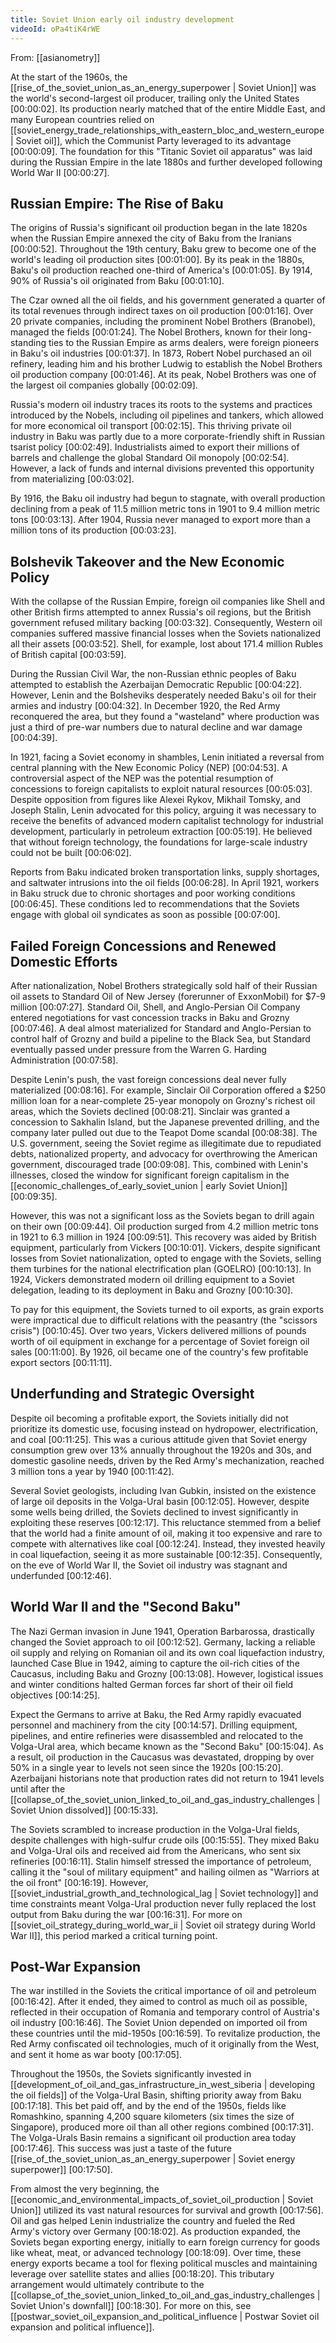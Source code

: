 ```yaml
---
title: Soviet Union early oil industry development
videoId: oPa4tiK4rWE
---
```


From: [[asianometry]] <br/> 

At the start of the 1960s, the [[rise_of_the_soviet_union_as_an_energy_superpower | Soviet Union]] was the world's second-largest oil producer, trailing only the United States <a class="yt-timestamp" data-t="00:00:02">[00:00:02]</a>. Its production nearly matched that of the entire Middle East, and many European countries relied on [[soviet_energy_trade_relationships_with_eastern_bloc_and_western_europe | Soviet oil]], which the Communist Party leveraged to its advantage <a class="yt-timestamp" data-t="00:00:09">[00:00:09]</a>. The foundation for this "Titanic Soviet oil apparatus" was laid during the Russian Empire in the late 1880s and further developed following World War II <a class="yt-timestamp" data-t="00:00:27">[00:00:27]</a>.

## Russian Empire: The Rise of Baku

The origins of Russia's significant oil production began in the late 1820s when the Russian Empire annexed the city of Baku from the Iranians <a class="yt-timestamp" data-t="00:00:52">[00:00:52]</a>. Throughout the 19th century, Baku grew to become one of the world's leading oil production sites <a class="yt-timestamp" data-t="00:01:00">[00:01:00]</a>. By its peak in the 1880s, Baku's oil production reached one-third of America's <a class="yt-timestamp" data-t="00:01:05">[00:01:05]</a>. By 1914, 90% of Russia's oil originated from Baku <a class="yt-timestamp" data-t="00:01:10">[00:01:10]</a>.

The Czar owned all the oil fields, and his government generated a quarter of its total revenues through indirect taxes on oil production <a class="yt-timestamp" data-t="00:01:16">[00:01:16]</a>. Over 20 private companies, including the prominent Nobel Brothers (Branobel), managed the fields <a class="yt-timestamp" data-t="00:01:24">[00:01:24]</a>. The Nobel Brothers, known for their long-standing ties to the Russian Empire as arms dealers, were foreign pioneers in Baku's oil industries <a class="yt-timestamp" data-t="00:01:37">[00:01:37]</a>. In 1873, Robert Nobel purchased an oil refinery, leading him and his brother Ludwig to establish the Nobel Brothers oil production company <a class="yt-timestamp" data-t="00:01:46">[00:01:46]</a>. At its peak, Nobel Brothers was one of the largest oil companies globally <a class="yt-timestamp" data-t="00:02:09">[00:02:09]</a>.

Russia's modern oil industry traces its roots to the systems and practices introduced by the Nobels, including oil pipelines and tankers, which allowed for more economical oil transport <a class="yt-timestamp" data-t="00:02:15">[00:02:15]</a>. This thriving private oil industry in Baku was partly due to a more corporate-friendly shift in Russian tsarist policy <a class="yt-timestamp" data-t="00:02:49">[00:02:49]</a>. Industrialists aimed to export their millions of barrels and challenge the global Standard Oil monopoly <a class="yt-timestamp" data-t="00:02:54">[00:02:54]</a>. However, a lack of funds and internal divisions prevented this opportunity from materializing <a class="yt-timestamp" data-t="00:03:02">[00:03:02]</a>.

By 1916, the Baku oil industry had begun to stagnate, with overall production declining from a peak of 11.5 million metric tons in 1901 to 9.4 million metric tons <a class="yt-timestamp" data-t="00:03:13">[00:03:13]</a>. After 1904, Russia never managed to export more than a million tons of its production <a class="yt-timestamp" data-t="00:03:23">[00:03:23]</a>.

## Bolshevik Takeover and the New Economic Policy

With the collapse of the Russian Empire, foreign oil companies like Shell and other British firms attempted to annex Russia's oil regions, but the British government refused military backing <a class="yt-timestamp" data-t="00:03:32">[00:03:32]</a>. Consequently, Western oil companies suffered massive financial losses when the Soviets nationalized all their assets <a class="yt-timestamp" data-t="00:03:52">[00:03:52]</a>. Shell, for example, lost about 171.4 million Rubles of British capital <a class="yt-timestamp" data-t="00:03:59">[00:03:59]</a>.

During the Russian Civil War, the non-Russian ethnic peoples of Baku attempted to establish the Azerbaijan Democratic Republic <a class="yt-timestamp" data-t="00:04:22">[00:04:22]</a>. However, Lenin and the Bolsheviks desperately needed Baku's oil for their armies and industry <a class="yt-timestamp" data-t="00:04:32">[00:04:32]</a>. In December 1920, the Red Army reconquered the area, but they found a "wasteland" where production was just a third of pre-war numbers due to natural decline and war damage <a class="yt-timestamp" data-t="00:04:39">[00:04:39]</a>.

In 1921, facing a Soviet economy in shambles, Lenin initiated a reversal from central planning with the New Economic Policy (NEP) <a class="yt-timestamp" data-t="00:04:53">[00:04:53]</a>. A controversial aspect of the NEP was the potential resumption of concessions to foreign capitalists to exploit natural resources <a class="yt-timestamp" data-t="00:05:03">[00:05:03]</a>. Despite opposition from figures like Alexei Rykov, Mikhail Tomsky, and Joseph Stalin, Lenin advocated for this policy, arguing it was necessary to receive the benefits of advanced modern capitalist technology for industrial development, particularly in petroleum extraction <a class="yt-timestamp" data-t="00:05:19">[00:05:19]</a>. He believed that without foreign technology, the foundations for large-scale industry could not be built <a class="yt-timestamp" data-t="00:06:02">[00:06:02]</a>.

Reports from Baku indicated broken transportation links, supply shortages, and saltwater intrusions into the oil fields <a class="yt-timestamp" data-t="00:06:28">[00:06:28]</a>. In April 1921, workers in Baku struck due to chronic shortages and poor working conditions <a class="yt-timestamp" data-t="00:06:45">[00:06:45]</a>. These conditions led to recommendations that the Soviets engage with global oil syndicates as soon as possible <a class="yt-timestamp" data-t="00:07:00">[00:07:00]</a>.

## Failed Foreign Concessions and Renewed Domestic Efforts

After nationalization, Nobel Brothers strategically sold half of their Russian oil assets to Standard Oil of New Jersey (forerunner of ExxonMobil) for $7-9 million <a class="yt-timestamp" data-t="00:07:27">[00:07:27]</a>. Standard Oil, Shell, and Anglo-Persian Oil Company entered negotiations for vast concession tracks in Baku and Grozny <a class="yt-timestamp" data-t="00:07:46">[00:07:46]</a>. A deal almost materialized for Standard and Anglo-Persian to control half of Grozny and build a pipeline to the Black Sea, but Standard eventually passed under pressure from the Warren G. Harding Administration <a class="yt-timestamp" data-t="00:07:58">[00:07:58]</a>.

Despite Lenin's push, the vast foreign concessions deal never fully materialized <a class="yt-timestamp" data-t="00:08:16">[00:08:16]</a>. For example, Sinclair Oil Corporation offered a $250 million loan for a near-complete 25-year monopoly on Grozny's richest oil areas, which the Soviets declined <a class="yt-timestamp" data-t="00:08:21">[00:08:21]</a>. Sinclair was granted a concession to Sakhalin Island, but the Japanese prevented drilling, and the company later pulled out due to the Teapot Dome scandal <a class="yt-timestamp" data-t="00:08:38">[00:08:38]</a>. The U.S. government, seeing the Soviet regime as illegitimate due to repudiated debts, nationalized property, and advocacy for overthrowing the American government, discouraged trade <a class="yt-timestamp" data-t="00:09:08">[00:09:08]</a>. This, combined with Lenin's illnesses, closed the window for significant foreign capitalism in the [[economic_challenges_of_early_soviet_union | early Soviet Union]] <a class="yt-timestamp" data-t="00:09:35">[00:09:35]</a>.

However, this was not a significant loss as the Soviets began to drill again on their own <a class="yt-timestamp" data-t="00:09:44">[00:09:44]</a>. Oil production surged from 4.2 million metric tons in 1921 to 6.3 million in 1924 <a class="yt-timestamp" data-t="00:09:51">[00:09:51]</a>. This recovery was aided by British equipment, particularly from Vickers <a class="yt-timestamp" data-t="00:10:01">[00:10:01]</a>. Vickers, despite significant losses from Soviet nationalization, opted to engage with the Soviets, selling them turbines for the national electrification plan (GOELRO) <a class="yt-timestamp" data-t="00:10:13">[00:10:13]</a>. In 1924, Vickers demonstrated modern oil drilling equipment to a Soviet delegation, leading to its deployment in Baku and Grozny <a class="yt-timestamp" data-t="00:10:30">[00:10:30]</a>.

To pay for this equipment, the Soviets turned to oil exports, as grain exports were impractical due to difficult relations with the peasantry (the "scissors crisis") <a class="yt-timestamp" data-t="00:10:45">[00:10:45]</a>. Over two years, Vickers delivered millions of pounds worth of oil equipment in exchange for a percentage of Soviet foreign oil sales <a class="yt-timestamp" data-t="00:11:00">[00:11:00]</a>. By 1926, oil became one of the country's few profitable export sectors <a class="yt-timestamp" data-t="00:11:11">[00:11:11]</a>.

## Underfunding and Strategic Oversight

Despite oil becoming a profitable export, the Soviets initially did not prioritize its domestic use, focusing instead on hydropower, electrification, and coal <a class="yt-timestamp" data-t="00:11:25">[00:11:25]</a>. This was a curious attitude given that Soviet energy consumption grew over 13% annually throughout the 1920s and 30s, and domestic gasoline needs, driven by the Red Army's mechanization, reached 3 million tons a year by 1940 <a class="yt-timestamp" data-t="00:11:42">[00:11:42]</a>.

Several Soviet geologists, including Ivan Gubkin, insisted on the existence of large oil deposits in the Volga-Ural basin <a class="yt-timestamp" data-t="00:12:05">[00:12:05]</a>. However, despite some wells being drilled, the Soviets declined to invest significantly in exploiting these reserves <a class="yt-timestamp" data-t="00:12:17">[00:12:17]</a>. This reluctance stemmed from a belief that the world had a finite amount of oil, making it too expensive and rare to compete with alternatives like coal <a class="yt-timestamp" data-t="00:12:24">[00:12:24]</a>. Instead, they invested heavily in coal liquefaction, seeing it as more sustainable <a class="yt-timestamp" data-t="00:12:35">[00:12:35]</a>. Consequently, on the eve of World War II, the Soviet oil industry was stagnant and underfunded <a class="yt-timestamp" data-t="00:12:46">[00:12:46]</a>.

## World War II and the "Second Baku"

The Nazi German invasion in June 1941, Operation Barbarossa, drastically changed the Soviet approach to oil <a class="yt-timestamp" data-t="00:12:52">[00:12:52]</a>. Germany, lacking a reliable oil supply and relying on Romanian oil and its own coal liquefaction industry, launched Case Blue in 1942, aiming to capture the oil-rich cities of the Caucasus, including Baku and Grozny <a class="yt-timestamp" data-t="00:13:08">[00:13:08]</a>. However, logistical issues and winter conditions halted German forces far short of their oil field objectives <a class="yt-timestamp" data-t="00:14:25">[00:14:25]</a>.

Expect the Germans to arrive at Baku, the Red Army rapidly evacuated personnel and machinery from the city <a class="yt-timestamp" data-t="00:14:57">[00:14:57]</a>. Drilling equipment, pipelines, and entire refineries were disassembled and relocated to the Volga-Ural area, which became known as the "Second Baku" <a class="yt-timestamp" data-t="00:15:04">[00:15:04]</a>. As a result, oil production in the Caucasus was devastated, dropping by over 50% in a single year to levels not seen since the 1920s <a class="yt-timestamp" data-t="00:15:20">[00:15:20]</a>. Azerbaijani historians note that production rates did not return to 1941 levels until after the [[collapse_of_the_soviet_union_linked_to_oil_and_gas_industry_challenges | Soviet Union dissolved]] <a class="yt-timestamp" data-t="00:15:33">[00:15:33]</a>.

The Soviets scrambled to increase production in the Volga-Ural fields, despite challenges with high-sulfur crude oils <a class="yt-timestamp" data-t="00:15:55">[00:15:55]</a>. They mixed Baku and Volga-Ural oils and received aid from the Americans, who sent six refineries <a class="yt-timestamp" data-t="00:16:11">[00:16:11]</a>. Stalin himself stressed the importance of petroleum, calling it the "soul of military equipment" and hailing oilmen as "Warriors at the oil front" <a class="yt-timestamp" data-t="00:16:19">[00:16:19]</a>. However, [[soviet_industrial_growth_and_technological_lag | Soviet technology]] and time constraints meant Volga-Ural production never fully replaced the lost output from Baku during the war <a class="yt-timestamp" data-t="00:16:31">[00:16:31]</a>. For more on [[soviet_oil_strategy_during_world_war_ii | Soviet oil strategy during World War II]], this period marked a critical turning point.

## Post-War Expansion

The war instilled in the Soviets the critical importance of oil and petroleum <a class="yt-timestamp" data-t="00:16:42">[00:16:42]</a>. After it ended, they aimed to control as much oil as possible, reflected in their occupation of Romania and temporary control of Austria's oil industry <a class="yt-timestamp" data-t="00:16:46">[00:16:46]</a>. The Soviet Union depended on imported oil from these countries until the mid-1950s <a class="yt-timestamp" data-t="00:16:59">[00:16:59]</a>. To revitalize production, the Red Army confiscated oil technologies, much of it originally from the West, and sent it home as war booty <a class="yt-timestamp" data-t="00:17:05">[00:17:05]</a>.

Throughout the 1950s, the Soviets significantly invested in [[development_of_oil_and_gas_infrastructure_in_west_siberia | developing the oil fields]] of the Volga-Ural Basin, shifting priority away from Baku <a class="yt-timestamp" data-t="00:17:18">[00:17:18]</a>. This bet paid off, and by the end of the 1950s, fields like Romashkino, spanning 4,200 square kilometers (six times the size of Singapore), produced more oil than all other regions combined <a class="yt-timestamp" data-t="00:17:31">[00:17:31]</a>. The Volga-Urals Basin remains a significant oil production area today <a class="yt-timestamp" data-t="00:17:46">[00:17:46]</a>. This success was just a taste of the future [[rise_of_the_soviet_union_as_an_energy_superpower | Soviet energy superpower]] <a class="yt-timestamp" data-t="00:17:50">[00:17:50]</a>.

From almost the very beginning, the [[economic_and_environmental_impacts_of_soviet_oil_production | Soviet Union]] utilized its vast natural resources for survival and growth <a class="yt-timestamp" data-t="00:17:56">[00:17:56]</a>. Oil and gas helped Lenin industrialize the country and fueled the Red Army's victory over Germany <a class="yt-timestamp" data-t="00:18:02">[00:18:02]</a>. As production expanded, the Soviets began exporting energy, initially to earn foreign currency for goods like wheat, meat, or advanced technology <a class="yt-timestamp" data-t="00:18:09">[00:18:09]</a>. Over time, these energy exports became a tool for flexing political muscles and maintaining leverage over satellite states and allies <a class="yt-timestamp" data-t="00:18:20">[00:18:20]</a>. This tributary arrangement would ultimately contribute to the [[collapse_of_the_soviet_union_linked_to_oil_and_gas_industry_challenges | Soviet Union's downfall]] <a class="yt-timestamp" data-t="00:18:30">[00:18:30]</a>. For more on this, see [[postwar_soviet_oil_expansion_and_political_influence | Postwar Soviet oil expansion and political influence]].